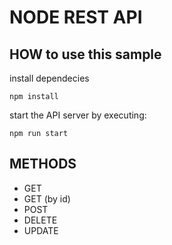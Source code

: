 # NODE REST API

## HOW to use this sample

install dependecies
```
npm install
```

start the API server by executing:
```
npm run start
```

## METHODS

- GET
- GET (by id)
- POST
- DELETE
- UPDATE